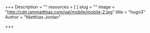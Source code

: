 +++
Description = ""
resources = [
]
slug = ""
image = "http://cdn.iammatthias.com/gal/mobile/mobile-2.jpg"
title = "hugo3"
Author = "Matthias Jordan"

+++
